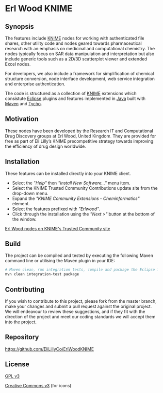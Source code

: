 # Erl Wood KNIME

## Synopsis

The features include [KNIME](https://knime.com) nodes for working with authenticated file shares, other utility code and nodes geared towards pharmaceutical research with an emphasis on medicinal and computational chemistry. The nodes typically focus on SAR data manipulation and interpretation but also include generic tools such as a 2D/3D scatterplot viewer and extended Excel nodes.

For developers, we also include a framework for simplification of chemical structure conversion, node interface development, web service integration and enterprise authentication.

The code is structured as a collection of [KNIME](https://knime.com) extensions which consistute [Eclipse](https://www.eclipse.org) plugins and features implemented in [Java](https://java.com) built with [Maven](https://maven.apache.org) and [Tycho](https://www.eclipse.org/tycho/).

## Motivation

These nodes have been developed by the Research IT and Computational Drug Discovery groups at Erl Wood, United Kingdom. They are provided for free as part of Eli Lilly’s KNIME precompetitive strategy towards improving the efficiency of drug design worldwide.

## Installation

These features can be installed directly into your KNIME client.

* Select the _"Help"_ then _"Install New Software..."_ menu item.
* Select the KNIME Trusted Community Contributions update site from the drop-down menu.
* Expand the _"KNIME Community Extensions - Cheminformatics"_ element.
* Select the features prefixed with _"Erlwood"_.
* Click through the installation using the _"Next >"_ button at the bottom of the window.

[Erl Wood nodes on KNIME's Trusted Community site](https://www.knime.com/community/erlwood)

## Build

The project can be compiled and tested by executing the following Maven command line or utilising the Maven plugin in your IDE:

```bash
# Maven clean, run integration tests, compile and package the Eclipse features and plugins
mvn clean integration-test package
```

## Contributing

If you wish to contribute to this project, please fork from the master branch, make your changes and submit a pull request against the original project. We will endeavour to review these suggestions, and if they fit with the direction of the project and meet our coding standards we will accept them into the project.

## Repository

https://github.com/EliLillyCo/ErlWoodKNIME

## License

[GPL v3](LICENSE.txt)

[Creative Commons v3](CCLICENSE.txt) (for icons)
